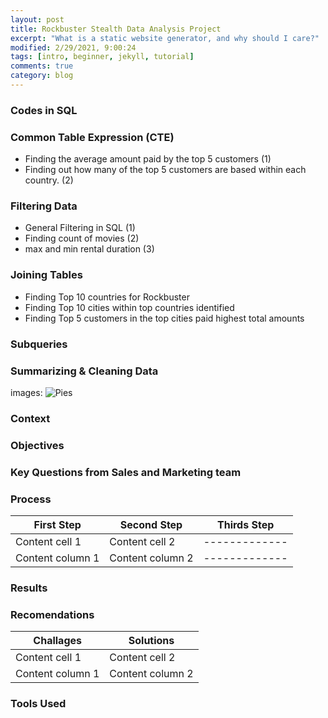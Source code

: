 ```yaml
---
layout: post
title: Rockbuster Stealth Data Analysis Project
excerpt: "What is a static website generator, and why should I care?"
modified: 2/29/2021, 9:00:24
tags: [intro, beginner, jekyll, tutorial]
comments: true
category: blog
---
```


### Codes in SQL

### Common Table Expression (CTE)
- Finding the average amount paid by the top 5 customers (1) 
- Finding out how many of the top 5 customers are based within each country. (2) 


### Filtering Data
- General Filtering in SQL (1)
- Finding count of movies (2)
- max and min rental duration (3)  


### Joining Tables
- Finding Top 10 countries for Rockbuster
- Finding Top 10 cities within top countries identified
- Finding Top 5 customers in the top cities paid highest total amounts


### Subqueries



### Summarizing & Cleaning Data






















images: ![Pies](https://morwarid1.github.io/images/PieChart.png) 


### Context 
### Objectives
### Key Questions from Sales and Marketing team
### Process 

First Step | Second Step |  Thirds Step
------------ | ------------- | -------------
Content cell 1 | Content cell 2 | -------------
Content column 1 | Content column 2 |-------------
  
  
### Results
### Recomendations

Challages | Solutions
------------ | -------------
Content cell 1 | Content cell 2
Content column 1 | Content column 2

### Tools Used 

